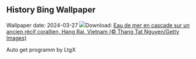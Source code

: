 ## History Bing Wallpaper
Wallpaper date: 2024-03-27
![](https://www.bing.com/th?id=OHR.HangRaiVietnam_FR-CA7557188364_UHD.jpg&w=1000)Download: [Eau de mer en cascade sur un ancien récif corallien, Hang Rai, Vietnam (© Thang Tat Nguyen/Getty Images)](https://www.bing.com/th?id=OHR.HangRaiVietnam_FR-CA7557188364_UHD.jpg)

Auto get programm by LtgX
